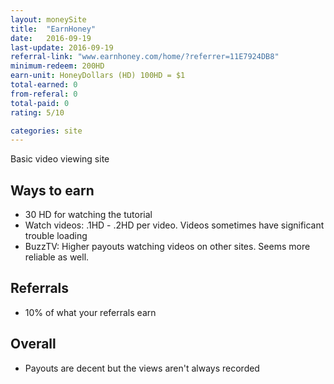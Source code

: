 ```yaml
---
layout: moneySite
title:  "EarnHoney"
date:   2016-09-19
last-update: 2016-09-19
referral-link: "www.earnhoney.com/home/?referrer=11E7924DB8"
minimum-redeem: 200HD
earn-unit: HoneyDollars (HD) 100HD = $1
total-earned: 0
from-referal: 0
total-paid: 0
rating: 5/10

categories: site
---
```


Basic video viewing site

Ways to earn
---

* 30 HD for watching the tutorial
* Watch videos: .1HD - .2HD per video. Videos sometimes have significant trouble loading
* BuzzTV: Higher payouts watching videos on other sites. Seems more reliable as well.


Referrals
------

* 10% of what your referrals earn


Overall
-----

* Payouts are decent but the views aren't always recorded 